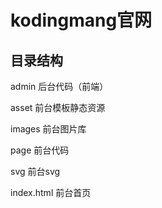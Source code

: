 # kodingmang官网
## 目录结构
admin   后台代码（前端）

asset   前台模板静态资源

images  前台图片库

page    前台代码

svg     前台svg

index.html  前台首页
